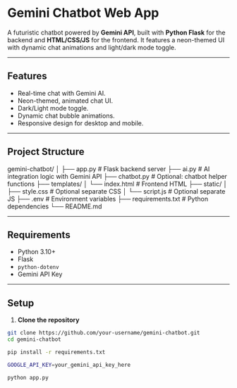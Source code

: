 # Gemini Chatbot Web App

A futuristic chatbot powered by **Gemini API**, built with **Python Flask** for the backend and **HTML/CSS/JS** for the frontend. It features a neon-themed UI with dynamic chat animations and light/dark mode toggle.

---

## Features

- Real-time chat with Gemini AI.
- Neon-themed, animated chat UI.
- Dark/Light mode toggle.
- Dynamic chat bubble animations.
- Responsive design for desktop and mobile.

---

## Project Structure
gemini-chatbot/
│
├── app.py            # Flask backend server
├── ai.py             # AI integration logic with Gemini API
├── chatbot.py        # Optional: chatbot helper functions
├── templates/
│   └── index.html    # Frontend HTML
├── static/
│   ├── style.css     # Optional separate CSS
│   └── script.js     # Optional separate JS
├── .env              # Environment variables
├── requirements.txt  # Python dependencies
└── README.md

---

## Requirements

- Python 3.10+
- Flask
- `python-dotenv`
- Gemini API Key

---

## Setup

1. **Clone the repository**

```bash
git clone https://github.com/your-username/gemini-chatbot.git
cd gemini-chatbot

pip install -r requirements.txt

GOOGLE_API_KEY=your_gemini_api_key_here

python app.py

